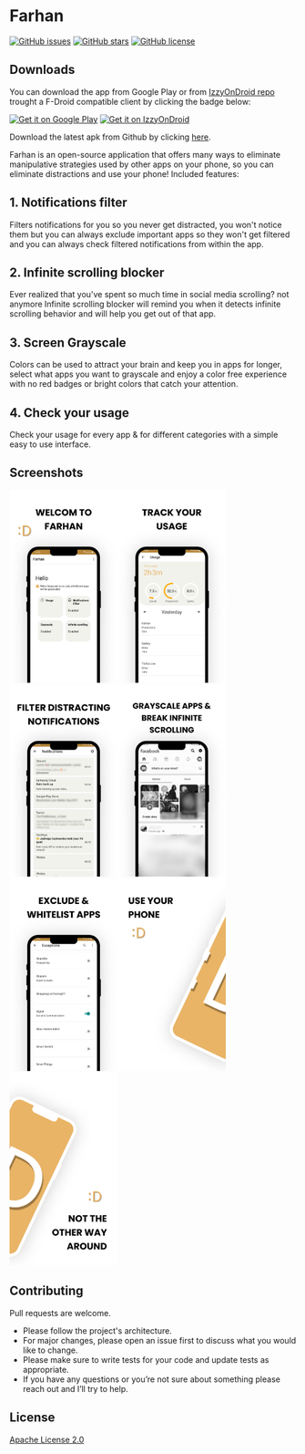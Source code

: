 # Farhan

[![GitHub issues](https://img.shields.io/github/issues/tahaak67/Farhan?style=flat-square)](https://github.com/tahaak67/Farhan/issues) [![GitHub stars](https://img.shields.io/github/stars/tahaak67/Farhan?style=flat-square)](https://github.com/tahaak67/Farhan/stargazers) [![GitHub license](https://img.shields.io/github/license/tahaak67/Farhan?style=flat-square)](https://github.com/tahaak67/Farhan/blob/main/LICENSE)

## Downloads

You can download the app from Google Play or from [IzzyOnDroid repo](https://apt.izzysoft.de/fdroid/index.php) trought a F-Droid compatible client by clicking the badge below:

<a href='https://play.google.com/store/apps/details?id=ly.com.tahaben.farhan'><img alt='Get it on Google Play' src='https://play.google.com/intl/en_us/badges/static/images/badges/en_badge_web_generic.png' width="250"/></a>
<a href='https://apt.izzysoft.de/fdroid/index/apk/ly.com.tahaben.farhan'><img alt='Get it on IzzyOnDroid' src='https://gitlab.com/IzzyOnDroid/repo/-/raw/master/assets/IzzyOnDroid.png' width="250"/></a>

Download the latest apk from Github by clicking [here](https://github.com/tahaak67/Farhan/releases/latest).

Farhan is an open-source application that offers many ways to eliminate manipulative strategies used
by other apps on your phone, so you can eliminate distractions and use your phone!
Included features:

## 1. Notifications filter

Filters notifications for you so you never get distracted, you won't notice them but you can always
exclude important apps so they won't get filtered and you can always check filtered notifications
from within the app.

## 2. Infinite scrolling blocker

Ever realized that you've spent so much time in social media scrolling? not anymore Infinite
scrolling blocker will remind you when it detects infinite scrolling behavior and will help you get
out of that app.

## 3. Screen Grayscale

Colors can be used to attract your brain and keep you in apps for longer, select what apps you want
to grayscale and enjoy a color free experience with no red badges or bright colors that catch your
attention.

## 4. Check your usage

Check your usage for every app & for different categories with a simple easy to use interface.

## Screenshots

<img src="metadata/en-US/images/phoneScreenshots/farhan-ss1.jpg" width="190" /><img src="metadata/en-US/images/phoneScreenshots/farhan-ss2.jpg" width="190" /><img src="metadata/en-US/images/phoneScreenshots/farhan-ss3.jpg" width="190" /><img src="metadata/en-US/images/phoneScreenshots/farhan-ss4.jpg" width="190" /><img src="metadata/en-US/images/phoneScreenshots/farhan-ss5.jpg" width="190" /><img src="metadata/en-US/images/phoneScreenshots/farhan-ss6.jpg" width="190" /><img src="metadata/en-US/images/phoneScreenshots/farhan-ss7.jpg" width="190" />

## Contributing

Pull requests are welcome.

- Please follow the project's architecture.
- For major changes, please open an issue first to discuss what you would like to change.
- Please make sure to write tests for your code and update tests as appropriate.
- If you have any questions or you’re not sure about something please reach out and I’ll try to
  help.

## License

[Apache License 2.0](http://www.apache.org/licenses/LICENSE-2.0)
